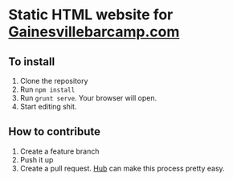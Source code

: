 # Static HTML website for [Gainesvillebarcamp.com](http://www.gainesvillebarcamp.com)
## To install
1. Clone the repository
2. Run `npm install`
3. Run `grunt serve`. Your browser will open.
4. Start editing shit.

## How to contribute
1. Create a feature branch
2. Push it up
3. Create a pull request. [Hub](https://hub.github.com/) can make this process pretty easy.